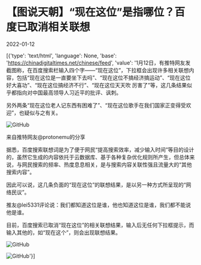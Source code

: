 # 【图说天朝】“现在这位”是指哪位？百度已取消相关联想

2022-01-12

[{'type': 'text/html', 'language': None, 'base': 'https://chinadigitaltimes.net/chinese/feed', 'value': '1月12日，有推特网友发截图称，在百度搜索栏输入四个字——“现在这位”，下拉框会出现许多相关联想内容，包括“现在这位是一直要坐下去吗”、“现在这位不搞经济搞运动”、“现在这位好大喜功”、“现在这位搞经济不行”、“现在这位天天吹 厉害了”等，这几条结果似乎都指向对中国最高领导人习近平的批评、讽刺。

另外两条“现在这位老人记东西有困难了”、“现在这位歌手在我们国家正变得受欢迎”，也疑似与之有关。

![GitHub](https://chinadigitaltimes.net/chinese/files/2022/01/image-1641974122499.png)

来自推特网友@protonemu的分享  

据悉，百度搜索联想词是为了便于网民“提高搜索效率，减少输入时间”等目的设计的，虽然它生成的内容依托于云数据库、基于各种复杂优化规则所产生，但总体来说，与网民搜索的频率、热度息息相关，是与搜索内容关联性强且流量大的“其他搜索内容”。

因此可以说，这几条负面的“现在这位”的联想结果，是以另一种方式所呈现的“网络民议”。



推友@lei5331评论说：我们都知道这位是谁，他也知道这位是谁，我们都不能说他是谁。



目前，百度搜索已取消“现在这位”的相关联想结果，输入后无任何下拉框提示，而输入其他的，如“现在这个”，则会出现联想结果。

![GitHub](https://chinadigitaltimes.net/chinese/files/2022/01/image-1641973240921.png)

![GitHub](https://chinadigitaltimes.net/chinese/files/2022/01/image-1641973278024.png)'}]